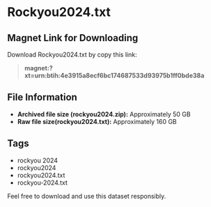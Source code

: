 
# Rockyou2024.txt

## Magnet Link for Downloading
Download Rockyou2024.txt by copy this link: 

> **magnet:?xt=urn:btih:4e3915a8ecf6bc174687533d93975b1ff0bde38a**
 
 
## File Information
- **Archived file size (rockyou2024.zip):** Approximately 50 GB
- **Raw file size(rockyou2024.txt):** Approximately 160 GB

## Tags
- rockyou 2024
- rockyou2024
- rockyou2024.txt
- rockyou-2024.txt

Feel free to download and use this dataset responsibly.
